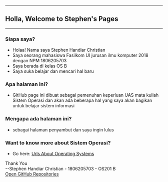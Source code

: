 ----
## Holla, Welcome to Stephen's Pages
----

### Siapa saya?

* Holaa! Nama saya Stephen Handiar Christian
* Saya seorang mahasiswa Fasilkom UI jurusan ilmu komputer 2018 dengan NPM 1806205703
* Saya berada di kelas OS B
* Saya suka belajar dan mencari hal baru

### Apa halaman ini?
* GitHub page ini dibuat sebagai pemenuhan keperluan UAS mata kuliah Sistem Operasi dan akan ada beberapa hal yang saya akan bagikan untuk belajar sistem informasi

### Mengapa ada halaman ini?
* sebagai halaman penyambut dan saya ingin lulus

### Want to know more about Sistem Operasi?
* Go here: [Urls About Operating Systems](URLs/)


Thank You\
--Stephen Handiar Christian - 1806205703 - OS201 B\
[Open GitHub Repositories](https://github.com/stephenhandiar/os201/tree/master)